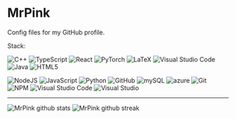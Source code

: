 # MrPink
Config files for my GitHub profile.

Stack:
  
<img alt="C++" src="https://img.shields.io/badge/c++-%2300599C.svg?style=for-the-badge&logo=c%2B%2B&logoColor=white" /> <img alt="TypeScript" src="https://img.shields.io/badge/typescript-%23007ACC.svg?style=for-the-badge&logo=typescript&logoColor=white" /> <img alt="React" src="https://img.shields.io/badge/react-%2320232a.svg?style=for-the-badge&logo=react&logoColor=%2361DAFB" /> <img alt="PyTorch" src="https://img.shields.io/badge/PyTorch-%23EE4C2C.svg?style=for-the-badge&logo=PyTorch&logoColor=white" /> <img alt="LaTeX" src="https://img.shields.io/badge/latex-%23008080.svg?style=for-the-badge&logo=latex&logoColor=white" />
<img alt="Visual Studio Code" src="https://img.shields.io/badge/VisualStudioCode-0078d7.svg?style=for-the-badge&logo=visual-studio-code&logoColor=white" />
<img alt="Java" src="https://img.shields.io/badge/java-%23323330.svg?style=for-the-badge&logo=java&logoColor=%23F7DF1E"> ![HTML5](https://img.shields.io/badge/html5-%23E34F26.svg?style=for-the-badge&logo=html5&logoColor=white) 

![NodeJS](https://img.shields.io/badge/node.js-%2343853D.svg?style=for-the-badge&logo=node.js&logoColor=white) ![JavaScript](https://img.shields.io/badge/javascript-%23323330.svg?style=for-the-badge&logo=javascript&logoColor=%23F7DF1E) ![Python](https://img.shields.io/badge/python-%2314354C.svg?style=for-the-badge&logo=python&logoColor=white) ![GitHub](https://img.shields.io/badge/github-%23121011.svg?style=for-the-badge&logo=github&logoColor=white) ![mySQL](https://img.shields.io/badge/mySQL-5C2D91.svg?style=for-the-badge&logo=mySQL&logoColor=white) ![azure](https://img.shields.io/badge/azure-5C2D91.svg?style=for-the-badge&logo=azure&logoColor=white)  ![Git](https://img.shields.io/badge/git-%23F05033.svg?style=for-the-badge&logo=git&logoColor=white) ![NPM](https://img.shields.io/badge/NPM-%23000000.svg?style=for-the-badge&logo=npm&logoColor=white) ![Visual Studio Code](https://img.shields.io/badge/VisualStudioCode-0078d7.svg?style=for-the-badge&logo=visual-studio-code&logoColor=white) ![Visual Studio](https://img.shields.io/badge/VisualStudio-5C2D91.svg?style=for-the-badge&logo=visual-studio&logoColor=white) 

-------------------
![MrPink github stats](https://github-readme-stats.vercel.app/api?username=MrPinksWorkshop&show_icons=true&theme=radical&count_private=true&include_all_commits=true) 
![MrPink github streak](https://github-readme-streak-stats.herokuapp.com/?user=MrPinksWorkshop&theme=radical&include_all_commits=true&count_private=true)
